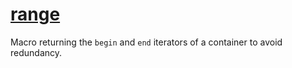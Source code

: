 # [range](range.hpp)

Macro returning the `begin` and `end` iterators of a container to avoid redundancy.